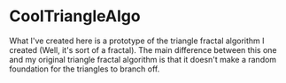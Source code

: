 # CoolTriangleAlgo

What I've created here is a prototype of the triangle fractal algorithm I created (Well, it's sort of a fractal). The main difference between this one and my original triangle fractal algorithm is that it doesn't make a random foundation for the triangles to branch off. 
